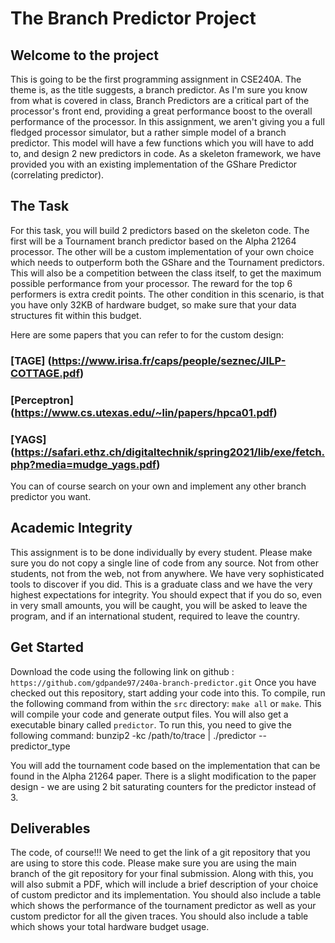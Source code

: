 # The Branch Predictor Project

## Welcome to the project

This is going to be the first programming assignment in CSE240A. The theme is, as the title suggests, a branch predictor. As I'm sure you know from what is covered in class, Branch Predictors are a critical part of the processor's front end, providing a great performance boost to the overall performance of the processor. In this assignment, we aren't giving you a full fledged processor simulator, but a rather simple model of a branch predictor. This model will have a few functions which you will have to add to, and design 2 new predictors in code. As a skeleton framework, we have provided you with an existing implementation of the GShare Predictor (correlating predictor). 

## The Task
For this task, you will build 2 predictors based on the skeleton code. The first will be a Tournament branch predictor based on the Alpha 21264 processor. The other will be a custom implementation of your own choice which needs to outperform both the GShare and the Tournament predictors. This will also be a competition between the class itself, to get the maximum possible performance from your processor. The reward for the top 6 performers is extra credit points. The other condition in this scenario, is that you have only 32KB of hardware budget, so make sure that your data structures fit within this budget. 

Here are some papers that you can refer to for the custom design:

### [TAGE] (https://www.irisa.fr/caps/people/seznec/JILP-COTTAGE.pdf)
### [Perceptron] (https://www.cs.utexas.edu/~lin/papers/hpca01.pdf)
### [YAGS] (https://safari.ethz.ch/digitaltechnik/spring2021/lib/exe/fetch.php?media=mudge_yags.pdf)

You can of course search on your own and implement any other branch predictor you want. 

## Academic Integrity

This assignment is to be done individually by every student. Please make sure you do not copy a single line of code from any source. Not from other students, not from the web, not from anywhere. We have very sophisticated tools to discover if you did. This is a graduate class and we have the very highest expectations for integrity. You should expect that if you do so, even in very small amounts, you will be caught, you will be asked to leave the program, and if an international student, required to leave the country.

## Get Started

Download the code using the following link on github : `https://github.com/gdpande97/240a-branch-predictor.git`
Once you have checked out this repository, start adding your code into this. To compile, run the following command from within the `src` directory: `make all` or `make`. This will compile your code and generate output files. You will also get a executable binary called `predictor`. To run this, you need to give the following command:
bunzip2 -kc /path/to/trace | ./predictor --predictor_type

You will add the tournament code based on the implementation that can be found in the Alpha 21264 paper. There is a slight modification to the paper design - we are using 2 bit saturating counters for the predictor instead of 3.

## Deliverables

The code, of course!!! We need to get the link of a git repository that you are using to store this code. Please make sure you are using the main branch of the git repository for your final submission. Along with this, you will also submit a PDF, which will include a brief description of your choice of custom predictor and its implementation. You should also include a table which shows the performance of the tournament predictor as well as your custom predictor for all the given traces. You should also include a table which shows your total hardware budget usage.
